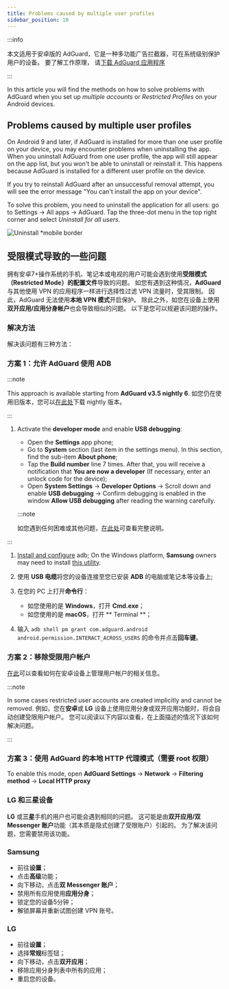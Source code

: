 ```yaml
---
title: Problems caused by multiple user profiles
sidebar_position: 10
---
```


:::info

本文适用于安卓版的 AdGuard，它是一种多功能广告拦截器，可在系统级别保护用户的设备。 要了解工作原理， 请[下载 AdGuard 应用程序](https://adguard.com/download.html?auto=true)

:::

In this article you will find the methods on how to solve problems with AdGuard when you set up *multiple accounts* or *Restricted Profiles* on your Android devices.

## Problems caused by multiple user profiles

On Android 9 and later, if AdGuard is installed for more than one user profile on your device, you may encounter problems when uninstalling the app. When you uninstall AdGuard from one user profile, the app will still appear on the app list, but you won't be able to uninstall or reinstall it. This happens because AdGuard is installed for a different user profile on the device.

If you try to reinstall AdGuard after an unsuccessful removal attempt, you will see the error message "You can't install the app on your device".

To solve this problem, you need to uninstall the application for all users: go to Settings → All apps → AdGuard. Tap the three-dot menu in the top right corner and select *Uninstall for all users*.

![Uninstall *mobile border](https://cdn.adtidy.org/blog/new/tu49hmultiple_users.png)

## 受限模式导致的一些问题

拥有安卓7+操作系统的手机、笔记本或电视的用户可能会遇到使用**受限模式（Restricted Mode）的配置文件**导致的问题。 如您有遇到这种情况，**AdGuard** 与其他使用 VPN 的应用程序一样进行选择性过滤 VPN 流量时，受其限制。 因此，AdGuard 无法使用**本地 VPN 模式**开启保护。 除此之外，如您在设备上使用**双开应用/应用分身帐户**也会导致相似的问题。 以下是您可以规避该问题的操作。

### 解决方法

解决该问题有三种方法：

### 方案 1：允许 AdGuard 使用 ADB

:::note

This approach is available starting from **AdGuard v3.5 nightly 6**. 如您仍在使用旧版本，您可以[在此处](https://adguard.com/adguard-android/overview.html)下载 nightly 版本。

:::

1. Activate the **developer mode** and enable **USB debugging**:

    - Open the **Settings** app phone;
    - Go to **System** section (last item in the settings menu). In this section, find the sub-item **About phone**;
    - Tap the **Build number** line 7 times. After that, you will receive a notification that **You are now a developer** (If necessary, enter an unlock code for the device);
    - Open **System Settings** → **Developer Options** → Scroll down and enable **USB debugging** → Confirm debugging is enabled in the window **Allow USB debugging** after reading the warning carefully.

    :::note

    如您遇到任何困难或其他问题，[在此处](https://developer.android.com/studio/debug/dev-options)可查看完整说明。


:::

1. [Install and configure](https://www.xda-developers.com/install-adb-windows-macos-linux/) adb; On the Windows platform, **Samsung** owners may need to install [this utility](https://developer.samsung.com/mobile/android-usb-driver.html).

1. 使用 **USB 电缆**将您的设备连接至您已安装 **ADB** 的电脑或笔记本等设备上;

1. 在您的 PC 上打开**命令行**：

    - 如您使用的是 **Windows**，打开 **Cmd.exe**；
    - 如您使用的是 **macOS**，打开 ** Terminal **；

1. 输入 `adb shell pm grant com.adguard.android android.permission.INTERACT_ACROSS_USERS` 的命令并点击**回车键**。

### 方案 2：移除**受限用户帐户**

[在此](https://support.google.com/a/answer/6223444?hl=en)可以查看如何在安卓设备上管理用户帐户的相关信息。

:::note

In some cases restricted user accounts are created implicitly and cannot be removed. 例如，您在**安卓**或 **LG** 设备上使用应用分身或双开应用功能时，将会自动创建受限用户帐户。 您可以阅读以下内容以查看，在上面描述的情况下该如何解决问题。

:::

### 方案 3：使用 AdGuard 的本地 HTTP 代理模式（需要 root 权限）

To enable this mode, open **AdGuard Settings** → **Network** → **Filtering method** → **Local HTTP proxy**

### LG 和三星设备

**LG** 或**三星**手机的用户也可能会遇到相同的问题。 这可能是由**双开应用/双 Messenger 账户**功能（其本质是隐式创建了受限账户）引起的。 为了解决该问题，您需要禁用该功能。

### Samsung

- 前往**设置**；
- 点击**高级**功能；
- 向下移动，点击**双 Messenger 账户**；
- 禁用所有应用使用**应用分身**；
- 锁定您的设备5分钟；
- 解锁屏幕并重新试图创建 VPN 账号。

### LG

- 前往**设置**；
- 选择**常规**标签钮；
- 向下移动，点击**双开应用**；
- 移除应用分身列表中所有的应用；
- 重启您的设备。

